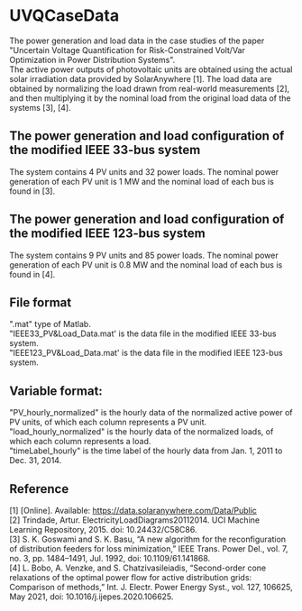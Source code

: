 # UVQCaseData
The power generation and load data in the case studies of the paper "Uncertain Voltage Quantification for Risk-Constrained Volt/Var Optimization in Power Distribution Systems".  
The active power outputs of photovoltaic units are obtained using the actual solar irradiation data provided by SolarAnywhere [1]. The load data are obtained by normalizing the load drawn from real-world measurements [2], and then multiplying it by the nominal load from the original load data of the systems [3], [4].

## The power generation and load configuration of the modified IEEE 33-bus system
The system contains 4 PV units and 32 power loads. The nominal power generation of each PV unit is 1 MW and the nominal load of each bus is found in [3].  

## The power generation and load configuration of the modified IEEE 123-bus system
The system contains 9 PV units and 85 power loads. The nominal power generation of each PV unit is 0.8 MW and the nominal load of each bus is found in [4].  

## File format
".mat" type of Matlab.  
"IEEE33_PV&Load_Data.mat' is the data file in the modified IEEE 33-bus system.  
"IEEE123_PV&Load_Data.mat' is the data file in the modified IEEE 123-bus system.

## Variable format:  
"PV_hourly_normalized" is the hourly data of the normalized active power of PV units, of which each column represents a PV unit.    
"load_hourly_normalized" is the hourly data of the normalized loads, of which each column represents a load.  
"timeLabel_hourly" is the time label of the hourly data from Jan. 1, 2011 to Dec. 31, 2014.  

## Reference
[1]	[Online]. Available: https://data.solaranywhere.com/Data/Public  
[2]	Trindade, Artur. ElectricityLoadDiagrams20112014. UCI Machine Learning Repository, 2015. doi: 10.24432/C58C86.  
[3]	S. K. Goswami and S. K. Basu, “A new algorithm for the reconfiguration of distribution feeders for loss minimization,” IEEE Trans. Power Del., vol. 7, no. 3, pp. 1484–1491, Jul. 1992, doi: 10.1109/61.141868.  
[4]	L. Bobo, A. Venzke, and S. Chatzivasileiadis, “Second-order cone relaxations of the optimal power flow for active distribution grids: Comparison of methods,” Int. J. Electr. Power Energy Syst., vol. 127, 106625, May 2021, doi: 10.1016/j.ijepes.2020.106625.  


